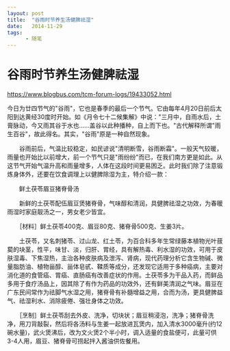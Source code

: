 ```yaml
---
layout: post
title:  "谷雨时节养生汤健脾祛湿"
date:   2014-11-29
tags:
      - 随笔
---
```


# 谷雨时节养生汤健脾祛湿


https://www.blogbus.com/tcm-forum-logs/19433052.html



今日为廿四节气的"谷雨"，它也是春季的最后一个节气。它由每年4月20日前后太阳到达黄经30度时开始。如《月令七十二候集解》中说："三月中，自雨水后，土膏脉动，今又雨其谷于水也......盖谷以此种播种，自上而下也。"古代解释所谓"雨生百谷"，故此得名。其实，"谷雨"原是一种自然现象。

　　谷雨前后，气温比较稳定，如民谚说"清明断雪，谷雨断霜"。一般天气较暖，雨量也开始比以前增大，前一个节气只是"雨纷纷"而已，在我们南方更是如此。从这节气开始气温升高和雨量增多，人体在这段时间更易困乏。此时我们除了注意锻炼身体外，还要在饮食调理上以健脾除湿为主，特介绍一款：

　　鲜土茯苓眉豆猪脊骨汤

　　新鲜的土茯苓配伍眉豆煲猪脊骨，气味醇和清润，具健脾祛湿之功效，为春暖雨湿时家庭靓汤之一，男女老少皆宜。

　　［材料］鲜土茯苓400克、眉豆80克、猪脊骨500克、生姜3片。

　　土茯苓，又名刺猪苓、过山龙、红土苓，为百合科多年生常绿藤本植物光叶菝葜的块茎，性平，味甘、淡，归肝、胃经，具有解热毒、利水湿的功效，可用于皮肤湿毒、下焦湿热，主治各种皮肤病及泄泻、肾病，现代药理分析它含生物碱、微量脂肪油、植物甾醇、甾体皂甙、鞣质等成分，还发现它适用于多种癌病，主要对消化道的食管癌、胃癌、直肠癌有改善症状的作用。土茯苓多为干品入药，而鲜品多用于食疗汤品上，因其除了有作为药品的功效外，还有鲜美清润之气味。眉豆在广东民间常作为祛脚气水湿之用，猪脊骨有补髓增益之用，合而为汤，更具健脾益气、祛湿利水、消除疲倦、强壮身体之功效。

　　［烹制］鲜土茯苓刮去外皮、洗净，切块状；眉豆稍浸泡，洗净；猪脊骨洗净，用刀背敲裂，然后将各汤料与生姜一起放进瓦煲内，加入清水3000毫升(约12碗水量)，武火煲沸后，改为文火煲2个半小时，调入适量的食盐便可，此量可供3-4人用，眉豆、猪脊骨可捞起拌入酱油供佐餐用。




